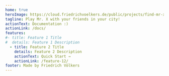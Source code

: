 ```yaml
---
home: true
heroImage: https://cloud.friedrichvoelkers.de/public/projects/find-mr-x/img07.jpg
tagline: Play Mr. X with your friends in your city!
actionText: Documentation :)
actionLink: /docs/
features:
#- title: Feature 1 Title
#  details: Feature 1 Description
  - title: Feature 2 Title
    details: Feature 2 Description
    actionText: Quick Start →
    actionLink: /feature-12/
footer: Made by Friedrich Völkers
---
```

